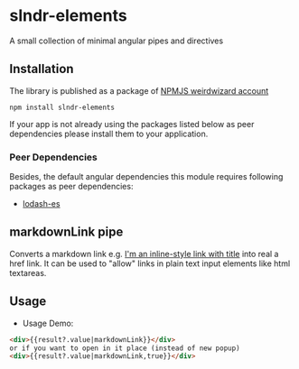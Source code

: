 # slndr-elements

A small collection of minimal angular pipes and directives

## Installation

The library is published as a package of  [NPMJS weirdwizard account](https://www.npmjs.com/~weirdwizard)

```
npm install slndr-elements
```


If your app is not already using the packages listed below as peer dependencies please install them to your application.

### Peer Dependencies

Besides, the default angular dependencies this module requires following packages as peer dependencies:

- [lodash-es](https://www.npmjs.com/package/lodash-es)
## markdownLink pipe

Converts a markdown link e.g. [I'm an inline-style link with title](https://www.google.com "Google's Homepage")
into real a href link. It can be used to "allow" links in plain text input elements like html textareas.

## Usage

* Usage Demo:
 ```html
 <div>{{result?.value|markdownLink}}</div>
 or if you want to open in it place (instead of new popup)
 <div>{{result?.value|markdownLink,true}}</div>
 ```
